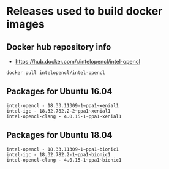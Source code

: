# Releases used to build docker images

## Docker hub repository info

* https://hub.docker.com/r/intelopencl/intel-opencl

```
docker pull intelopencl/intel-opencl
```

## Packages for Ubuntu 16.04

```
intel-opencl - 18.33.11309-1~ppa1~xenial1
intel-igc - 18.32.782.2-2~ppa1~xenial1
intel-opencl-clang - 4.0.15-1~ppa1~xenial1
```

## Packages for Ubuntu 18.04

```
intel-opencl - 18.33.11309-1~ppa1~bionic1
intel-igc - 18.32.782.2-1~ppa1~bionic1
intel-opencl-clang - 4.0.15-1~ppa1~bionic1
```

